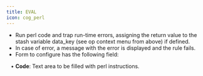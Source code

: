 ```yaml
---
title: EVAL
icon: cog_perl
---
```

* Run perl code and trap run-time errors, assigning the return value to the stash variable data_key (see op context menu from above) if defined. 
* In case of error, a message with the error is displayed and the rule fails. 
* Form to configure has the following field: <br />

&nbsp; &nbsp;• **Code**: Text area to be filled with perl instructions.



